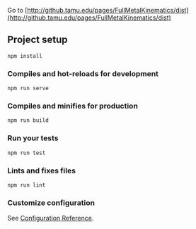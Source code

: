 Go to [http://github.tamu.edu/pages/FullMetalKinematics/dist](http://github.tamu.edu/pages/FullMetalKinematics/dist)

## Project setup
```
npm install
```

### Compiles and hot-reloads for development
```
npm run serve
```

### Compiles and minifies for production
```
npm run build
```

### Run your tests
```
npm run test
```

### Lints and fixes files
```
npm run lint
```

### Customize configuration
See [Configuration Reference](https://cli.vuejs.org/config/).
